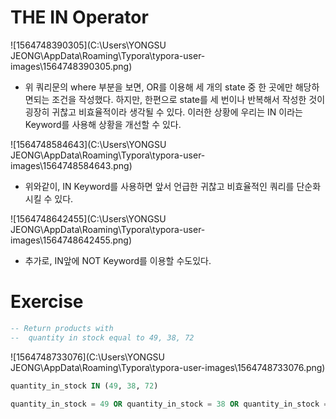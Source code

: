 # THE IN Operator

![1564748390305](C:\Users\YONGSU JEONG\AppData\Roaming\Typora\typora-user-images\1564748390305.png)

- 위 쿼리문의 where 부분을 보면, OR를 이용해 세 개의 state 중 한 곳에만 해당하면되는 조건을 작성했다. 하지만, 한편으로 state를 세 번이나 반복해서 작성한 것이 굉장히 귀찮고 비효율적이라 생각될 수 있다. 이러한 상황에 우리는 IN 이라는 Keyword를 사용해 상황을 개선할 수 있다.

![1564748584643](C:\Users\YONGSU JEONG\AppData\Roaming\Typora\typora-user-images\1564748584643.png)

- 위와같이, IN Keyword를 사용하면 앞서 언급한 귀찮고 비효율적인 쿼리를 단순화 시킬 수 있다.

![1564748642455](C:\Users\YONGSU JEONG\AppData\Roaming\Typora\typora-user-images\1564748642455.png)

- 추가로, IN앞에 NOT Keyword를 이용할 수도있다.

# Exercise

```sql
-- Return products with
--	quantity in stock equal to 49, 38, 72	
```

![1564748733076](C:\Users\YONGSU JEONG\AppData\Roaming\Typora\typora-user-images\1564748733076.png)

```sql
quantity_in_stock IN (49, 38, 72)

quantity_in_stock = 49 OR quantity_in_stock = 38 OR quantity_in_stock = 72
```

